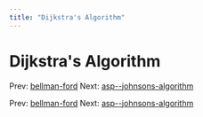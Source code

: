 ```yaml
---
title: "Dijkstra's Algorithm"
---
```


# Dijkstra's Algorithm

Prev: [bellman-ford](bellman-ford.md)
Next: [asp--johnsons-algorithm](asp--johnsons-algorithm.md)

Prev: [bellman-ford](bellman-ford.md)
Next: [asp--johnsons-algorithm](asp--johnsons-algorithm.md)
